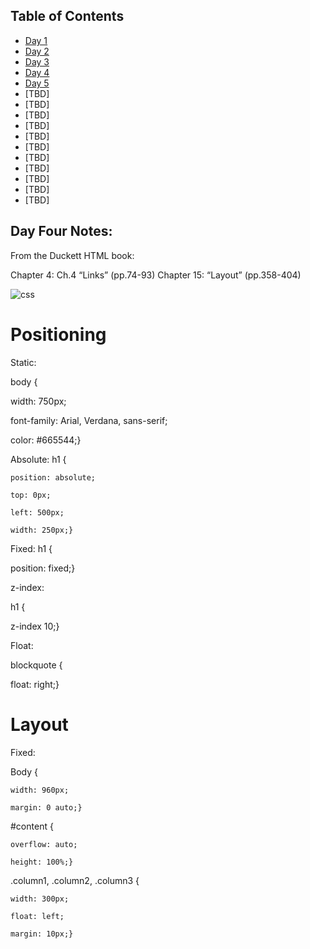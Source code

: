 ## Table of Contents

- [Day 1](class-01.md)
- [Day 2](class-02.md)
- [Day 3](class-03.md)
- [Day 4](class-04.md)
- [Day 5](class-05.md)
- [TBD]
- [TBD]
- [TBD]
- [TBD]
- [TBD]
- [TBD]
- [TBD]
- [TBD]
- [TBD]
- [TBD]
- [TBD]


## Day Four Notes: 

From the Duckett HTML book:

Chapter 4: Ch.4 “Links” (pp.74-93)
Chapter 15: “Layout” (pp.358-404)


![css](https://external-content.duckduckgo.com/iu/?u=https%3A%2F%2Fi.ytimg.com%2Fvi%2FwNX7lWzchow%2Fmaxresdefault.jpg&f=1&nofb=1)




# Positioning

Static:

body {

  width: 750px;

  font-family: Arial, Verdana, sans-serif;

  color: #665544;}

Absolute:
h1 {

    position: absolute;

    top: 0px;

    left: 500px;

    width: 250px;}

Fixed:
h1 { 

  position: fixed;}

z-index:

h1 {

  z-index 10;}

Float:

blockquote {

  float: right;}

# Layout

Fixed:

  Body {

    width: 960px;

    margin: 0 auto;}

  #content {

    overflow: auto;

    height: 100%;}

  .column1, .column2, .column3 {

    width: 300px;

    float: left;

    margin: 10px;}

